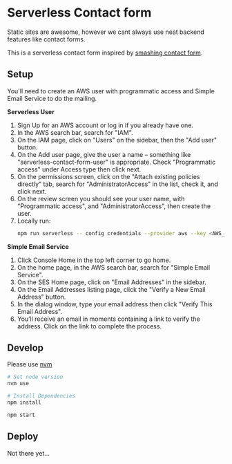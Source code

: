 # Serverless Contact form

Static sites are awesome, however we cant always use neat backend features like contact forms.

This is a serverless contact form inspired by [smashing contact form].

## Setup

You'll need to create an AWS user with programmatic access and Simple Email Service to do the mailing.

**Serverless User**

1. Sign Up for an AWS account or log in if you already have one.
1. In the AWS search bar, search for "IAM".
1. On the IAM page, click on "Users" on the sidebar, then the "Add user" button.
1. On the Add user page, give the user a name – something like "serverless-contact-form-user" is appropriate. Check "Programmatic access" under Access type then click next.
1. On the permissions screen, click on the "Attach existing policies directly" tab, search for "AdministratorAccess" in the list, check it, and click next.
1. On the review screen you should see your user name, with "Programmatic access", and "AdministratorAccess", then create the user.
1. Locally run:
   ```sh
   npm run serverless -- config credentials --provider aws --key <AWS_KEY> --secret <AWS_SECRET>
   ```

**Simple Email Service**

1. Click Console Home in the top left corner to go home.
1. On the home page, in the AWS search bar, search for "Simple Email Service".
1. On the SES Home page, click on "Email Addresses" in the sidebar.
1. On the Email Addresses listing page, click the "Verify a New Email Address" button.
1. In the dialog window, type your email address then click "Verify This Email Address".
1. You’ll receive an email in moments containing a link to verify the address. Click on the link to complete the process.

## Develop

Please use [nvm]

```sh
# Set node version
nvm use

# Install Dependencies
npm install

npm start
```

## Deploy

Not there yet...

<!-- MARKDOWN REFERENCES -->

[nvm]: https://github.com/nvm-sh/nvm
[smashing contact form]: https://www.smashingmagazine.com/2018/05/building-serverless-contact-form-static-website/
